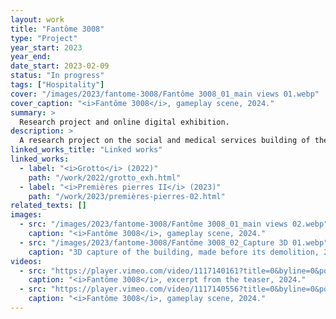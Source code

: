 ```yaml
---
layout: work
title: "Fantôme 3008"
type: "Project"
year_start: 2023
year_end: 
date_start: 2023-02-09
status: "In progress"
tags: ["Hospitality"]
cover: "/images/2023/fantome-3008/Fantôme 3008_01_main views 01.webp"
cover_caption: "<i>Fantôme 3008</i>, gameplay scene, 2024."
summary: >
  Research project and online digital exhibition.
description: >
  A research project on the social and medical services building of the Gard Department, located in the Placette neighborhood of Nîmes, in southern France, which was demolished in 2023. Using materials and interviews collected up until its demolition, and especially 3D scans of the building, it was digitally reconstructed in collaboration with developer Robert Hulland. As a prototype of a digital interactive exhibition, it was temporarily made accessible online in September 2024 during the European Heritage Days.<br>This virtual space intertwines objects and traces symbolizing the various functions the site fulfilled over the centuries (hospital, morgue, medical-social services, third place). The testimonies of six people who worked there at different times are scattered throughout in the form of letters. The graffiti murals that had turned to dust as the concrete was destroyed have been faithfully restored here, with the artists’ names included in captions whenever possible.<br>Once as imposing as a spaceship, the building has now been given a new context: it floats in space, circled by the sun. A symbolic place of hospitality for vulnerable populations, it now remains in a ghostly form.
linked_works_title: "Linked works"   
linked_works:
  - label: "<i>Grotto</i> (2022)"
    path: "/work/2022/grotto_exh.html"
  - label: "<i>Premières pierres II</i> (2023)"
    path: "/work/2023/premières-pierres-02.html"
related_texts: []
images:
  - src: "/images/2023/fantome-3008/Fantôme 3008_01_main views 02.webp"
    caption: "<i>Fantôme 3008</i>, gameplay scene, 2024."
  - src: "/images/2023/fantome-3008/Fantôme 3008_02_Capture 3D 01.webp"
    caption: "3D capture of the building, made before its demolition, 2023."
videos:
  - src: "https://player.vimeo.com/video/1117140161?title=0&byline=0&portrait=0&dnt=1&controls=1&like=0&watchlater=0&share=0"
    caption: "<i>Fantôme 3008</i>, excerpt from the teaser, 2024."
  - src: "https://player.vimeo.com/video/1117140556?title=0&byline=0&portrait=0&dnt=1&controls=1&like=0&watchlater=0&share=0"
    caption: "<i>Fantôme 3008</i>, gameplay scene, 2024."
---
```

